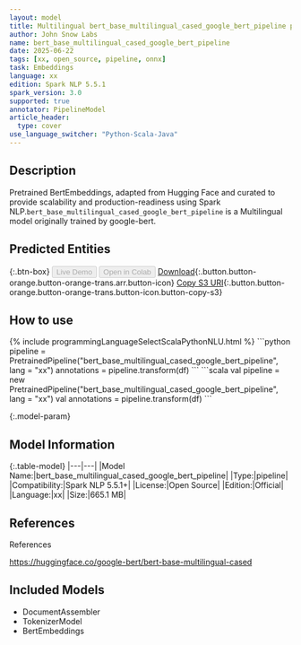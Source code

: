 ```yaml
---
layout: model
title: Multilingual bert_base_multilingual_cased_google_bert_pipeline pipeline BertEmbeddings from google-bert
author: John Snow Labs
name: bert_base_multilingual_cased_google_bert_pipeline
date: 2025-06-22
tags: [xx, open_source, pipeline, onnx]
task: Embeddings
language: xx
edition: Spark NLP 5.5.1
spark_version: 3.0
supported: true
annotator: PipelineModel
article_header:
  type: cover
use_language_switcher: "Python-Scala-Java"
---
```


## Description

Pretrained BertEmbeddings, adapted from Hugging Face and curated to provide scalability and production-readiness using Spark NLP.`bert_base_multilingual_cased_google_bert_pipeline` is a Multilingual model originally trained by google-bert.

## Predicted Entities



{:.btn-box}
<button class="button button-orange" disabled>Live Demo</button>
<button class="button button-orange" disabled>Open in Colab</button>
[Download](https://s3.amazonaws.com/auxdata.johnsnowlabs.com/public/models/bert_base_multilingual_cased_google_bert_pipeline_xx_5.5.1_3.0_1750608464040.zip){:.button.button-orange.button-orange-trans.arr.button-icon}
[Copy S3 URI](s3://auxdata.johnsnowlabs.com/public/models/bert_base_multilingual_cased_google_bert_pipeline_xx_5.5.1_3.0_1750608464040.zip){:.button.button-orange.button-orange-trans.button-icon.button-copy-s3}

## How to use



<div class="tabs-box" markdown="1">
{% include programmingLanguageSelectScalaPythonNLU.html %}
```python
pipeline = PretrainedPipeline("bert_base_multilingual_cased_google_bert_pipeline", lang = "xx")
annotations =  pipeline.transform(df)
```
```scala
val pipeline = new PretrainedPipeline("bert_base_multilingual_cased_google_bert_pipeline", lang = "xx")
val annotations = pipeline.transform(df)
```
</div>

{:.model-param}
## Model Information

{:.table-model}
|---|---|
|Model Name:|bert_base_multilingual_cased_google_bert_pipeline|
|Type:|pipeline|
|Compatibility:|Spark NLP 5.5.1+|
|License:|Open Source|
|Edition:|Official|
|Language:|xx|
|Size:|665.1 MB|

## References

References

https://huggingface.co/google-bert/bert-base-multilingual-cased

## Included Models

- DocumentAssembler
- TokenizerModel
- BertEmbeddings